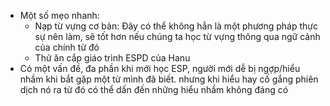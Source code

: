 - Một số mẹo nhanh:
	- Nạp từ vựng cơ bản: Đây có thể không hẳn là một phương pháp thực sự nên làm, sẽ tốt hơn nếu chúng ta học từ vựng thông qua ngữ cảnh của chính từ đó
	- Thử ăn cắp giáo trình ESPD của Hanu
- Có một vấn đề, đa phần khi mới học ESP, người mới dễ bị ngợp/hiểu nhầm khi bắt gặp một từ mình đã biết. nhưng khi hiểu hay cố gắng phiên dịch nó ra từ đó có thể dấn đến những hiểu nhầm không đáng có